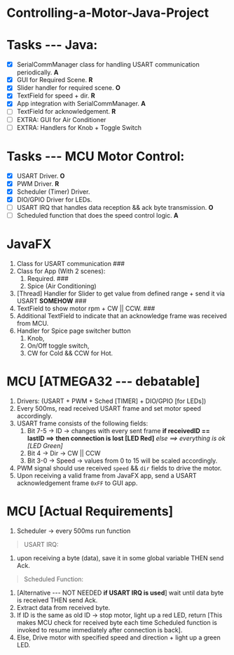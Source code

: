 # Controlling-a-Motor-Java-Project

# Tasks --- Java:
- [x] SerialCommManager class for handling USART communication periodically.  **A**
- [x] GUI for Required Scene. **R**
- [x] Slider handler for required scene. **O**
- [x] TextField for speed + dir. **R**
- [x] App integration with SerialCommManager. **A** 
- [ ] TextField for acknowledgement. **R**
- [ ] EXTRA: GUI for Air Conditioner
- [ ] EXTRA: Handlers for Knob + Toggle Switch

# Tasks --- MCU Motor Control:
- [x] USART Driver. **O**
- [x] PWM Driver. **R**
- [x] Scheduler (Timer) Driver. 
- [x] DIO/GPIO Driver for LEDs. 
- [ ] USART IRQ that handles data reception && ack byte transmission. **O**
- [ ] Scheduled function that does the speed control logic. **A**

# JavaFX
1. Class for USART communication ###
1. Class for App (With 2 scenes):
	1. Required. ###
	1. Spice (Air Conditioning)
1. [Thread] Handler for Slider to get value from defined range + send it via USART **SOMEHOW** ###
1. TextField to show motor rpm + CW || CCW. ###
1. Additional TextField to indicate that an acknowledge frame was received from MCU.
1. Handler for Spice page switcher button
	1. Knob,
	1. On/Off toggle switch,
	1. CW for Cold && CCW for Hot.

# MCU [ATMEGA32 --- debatable]
1. Drivers: (USART + PWM + Sched [TIMER] + DIO/GPIO [for LEDs])
1. Every 500ms, read received USART frame and set motor speed accordingly.
1. USART frame consists of the following fields:
	1. Bit 7-5 -> ID &rarr; changes with every sent frame **if receivedID == lastID ==> then connection is lost [LED Red]** *else ==> everything is ok [LED Green]*
	1. Bit 4 -> Dir &rarr; CW || CCW
	1. Bit 3-0 -> Speed &rarr; values from 0 to 15 will be scaled accordingly.
1. PWM signal should use received `speed` && `dir` fields to drive the motor.
1. Upon receiving a valid frame from JavaFX app, send a USART acknowledgement frame `0xFF` to GUI app.

# MCU [Actual Requirements]
1. Scheduler -> every 500ms run function

> USART IRQ:
1. upon receiving a byte (data), save it in some global variable THEN send Ack.

> Scheduled Function:
1. [Alternative --- NOT NEEDED **if USART IRQ is used**] wait until data byte is received THEN send Ack.
1. Extract data from received byte.
1. If ID is the same as old ID &rarr; stop motor, light up a red LED, return [This makes MCU check for received byte each time Scheduled function is invoked to resume immediately after connection is back].
1. Else, Drive motor with specified speed and direction + light up a green LED.
